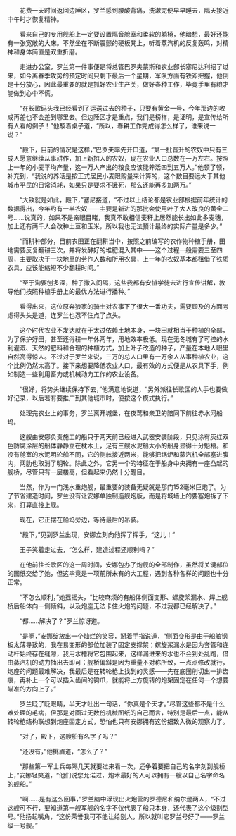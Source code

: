 　　花费一天时间返回边陲区，罗兰感到腰酸背痛，洗漱完便早早睡去，隔天接近中午时才恢复精神。

　　看来自己的专用舰船上一定要设置隔音舱室和柔软的躺椅，他暗想，最好还能有一张宽敞的大床。不然坐在不断震颤的硬板凳上，听着蒸汽机的反复轰鸣，对精神和身体简直是双重折磨。

　　走进办公室，罗兰第一件事便是将总管巴罗夫蒙斯和农业部长塞尼达利招了过来，如今离春季攻势的预定时间只剩下最后一个星期，军队方面有铁斧把握，他倒是十分放心，因此最重要的就是抓好农业生产关，做好春种工作，毕竟手里有粮才能做到心中不慌。

　　“在长歌码头我已经看到了运送过去的种子，只要有黄金一号，今年那边的收成再差也不会差到哪里去。但边陲区才是重点，我们是榜样，是证明，是宣传给所有人看的例子！”他敲着桌子道，“所以，春耕工作完成得怎么样了，谁来说一说？”

　　“殿下，目前的情况是这样，”巴罗夫率先开口道，“第一批晋升的农奴中只有三成人愿意继续从事耕作，加上新招入的农奴，现在农业人口总数在一万左右。按照上一年的小麦平均产量，这一万人产出的粮食应该能养活四到五万人。”他顿了顿，补充到，“我说的养活是按正式居民小麦限购量来计算的，这个数目要远大于其他城市平民的日常消耗，如果只是要求不饿死，那么还能再多加两万。”

　　“大致就是如此，殿下，”塞尼接道，“不过以上结论都是农业部根据前年统计的数据得出，今年约有一半农奴——主要是新进的那批会使用叶子大人改良的黄金二号……说真的，如果不是亲眼目睹，我真不敢相信麦秆上居然能长出如此多麦穗，加上还有两千人会改种土豆和玉米，所以我也无法预计最终的实际产量是多少。”

　　“而耕种部分，目前农田正在翻耕当中，按照之前编写的农作物种植手册，田地需要反复翻耕三次，并将发酵好的堆肥混入其中——这个过程一般需要三至四周，主要取决于一块地里的劳作人数和所用农具，上一年的农奴基本都租借了铁质农具，应该能缩短不少翻耕时间。”

　　“至于沟要刨多深，种子撒入间隔，这些我都有安排学徒去进行宣传讲解，教导他们按照种植手册上的最优方法进行播种。”

　　看得出来，这位原奔狼家的骑士对农事下了很大一番功夫，需要顾及的方面考虑得头头是道，连罗兰也忍不住点了点头。

　　这个时代农业不发达就在于太过依赖土地本身，一块田就相当于种植的全部，为了保护好田，甚至还得耕一年休两年，用地效率极低。现在无冬城有了可控的水利灌溉、天然的肥料和合理的种植方式，加上叶子改造的种子，产量在本地人眼里自然高得惊人。不过对于罗兰来说，三万的总人口里有一万余人从事种植农业，这个比例仍然太高了。接下来想要降低农业人口，最有效的方式便是从农具下手，例如制造一些利用畜力或机械动力工作的农业设备。

　　“很好，将势头继续保持下去，”他满意地说道，“另外派往长歌区的人手也要做好记录，以后若有要推广到其他城市时，便按这个模式执行。”

　　处理完农业上的事务，罗兰离开城堡，在夜莺和亲卫的陪同下前往赤水河船坞。

　　这艘由安娜负责施工的船只于两天前已经进入武器安装阶段，只见涂有灰红双色防腐涂层的船体静静立在枕木上，足有三艘水泥船大小的船身显得十分魁梧。和没有舱室的水泥明轮船不同，它的侧舷接近两米，能够把锅炉和蒸汽机全部塞进腹内，两肋也取消了明轮。除此之外，它另一个的特征在于船身中央拥有一座凸起的舰桥，尽管只有一层楼高，但看起来仍然十分醒目。

　　当然，作为一门浅水重炮舰，最重要的装备无疑就是那门152毫米巨炮了。为了节省建造时间，罗兰没有让安娜单独制造舰炮版，而是将城墙上的要塞炮拆了下来，打算直接上舰。

　　现在，它正摆在船坞旁边，等待最后的吊装。

　　“殿下，”见到罗兰出现，安娜立刻向他挥了挥手，“这儿！”

　　王子笑着走过去，“怎么样，建造过程还顺利吗？”

　　在他前往长歌区的这一周时间，安娜包办了炮舰的全部制作，虽然将关键部位的图纸交给了她，但这毕竟是一项前所未有的大工程，遇到各种各样的问题也十分正常。

　　“不怎么顺利，”她摇摇头，“比较麻烦的有船体侧面变形、螺旋桨漏水、焊上舰桥后船体向一侧倾斜，以及炮座无法卡住火炮的问题，不过我都已经解决了。”

　　“都……解决了？”罗兰惊讶道。

　　“是啊，”安娜绽放出一个灿烂的笑容，掰着手指说道，“侧面变形是由于船舷钢板太薄导致的，我在易变形的部位加装了固定支撑架；螺旋桨漏水是因为套管和连动杆始终存在缝隙，我用水槽将它包围起来，这样漏进来的水也不会到处乱跑，借由蒸汽机的动力抽出去即可；舰桥偏斜是因为重量不对称所致，一点点修改就行，炮座的问题最难解决，我最后是在转轮枪上找到的灵感——先在底圈削切出一排齿痕，再补上一个可以插入齿间的钩爪，就能将上方旋转的炮架固定在任何一个想要瞄准的方向上了。”

　　罗兰眨了眨眼睛，半天才吐出一句话，“你真是个天才。”尽管这些都不是什么难处理的毛病，但那是对画过无数份机械图纸的自己而言，特别是最后一点，能从转轮枪结构联想到炮座固定方式，恐怕也只有安娜拥有这份细致入微的观察力了。

　　“对了，殿下，这艘船有名字了吗？”

　　“还没有，”他挑眉道，“怎么了？”

　　“那些第一军士兵每隔几天就要过来看一次，还争着要把自己的名字刻到舰桥上，”安娜轻笑道，“他们说您允诺过，炮术最好的人可以拥有一艘以自己名字命名的舰船。”

　　“啊……是有这么回事，”罗兰脑中浮现出火炮营的罗德尼和纳尔逊两人，“不过这艘可不行，要知道第一艘军舰的名字不仅代表了船只本身，还代表了这个级别型号。”他扬起嘴角，“这份荣誉我可不能让给别人，所以就叫它罗兰号好了——罗兰级一号舰。”
